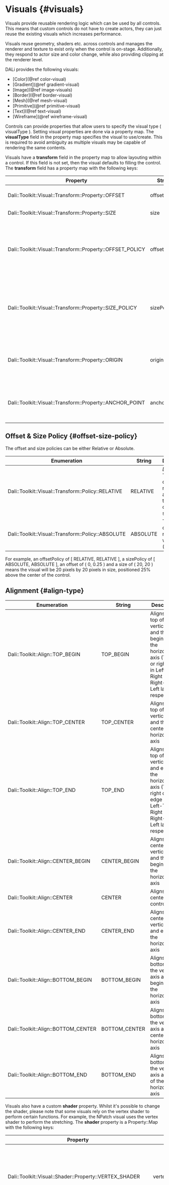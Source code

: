 <!--
/**-->

# Visuals {#visuals}

Visuals provide reusable rendering logic which can be used by all controls.
This means that custom controls do not have to create actors, they can just reuse the existing visuals which increases performance.
 
Visuals reuse geometry, shaders etc. across controls and manages the renderer and texture to exist only when the control is on-stage.
Additionally, they respond to actor size and color change, while also providing clipping at the renderer level.
 
DALi provides the following visuals:
 + [Color](@ref color-visual)
 + [Gradient](@ref gradient-visual)
 + [Image](@ref image-visuals)
 + [Border](@ref border-visual)
 + [Mesh](@ref mesh-visual)
 + [Primitive](@ref primitive-visual)
 + [Text](@ref text-visual)
 + [Wireframe](@ref wireframe-visual)
 
Controls can provide properties that allow users to specify the visual type ( visualType ).
Setting visual properties are done via a property map.
The **visualType** field in the property map specifies the visual to use/create.
This is required to avoid ambiguity as multiple visuals may be capable of rendering the same contents.

Visuals have a **transform** field in the property map to allow layouting within a control. If this field is not set, then the visual defaults to filling the control. The **transform** field has a property map with the following keys:

| Property                                                       | String       | Type              | Required | Description                                                                                 |
|----------------------------------------------------------------|--------------|:-----------------:|:--------:|---------------------------------------------------------------------------------------------|
| Dali::Toolkit::Visual::Transform::Property::OFFSET        | offset       | VECTOR2           | No       | The offset of the visual.                                                                   |
| Dali::Toolkit::Visual::Transform::Property::SIZE          | size         | VECTOR2           | No       | The size of the visual.                                                                     |
| Dali::Toolkit::Visual::Transform::Property::OFFSET_POLICY | offsetPolicy | VECTOR4           | No       | Whether the offset components are Relative or Absolute [More info](@ref offset-size-policy) |
| Dali::Toolkit::Visual::Transform::Property::SIZE_POLICY   | sizePolicy   | VECTOR4           | No       | Whether the size components are Relative or Absolute [More info](@ref offset-size-policy)   |
| Dali::Toolkit::Visual::Transform::Property::ORIGIN        | origin       | INTEGER or STRING | No       | The origin of the visual within the control's area. [More info](@ref align-type)            |
| Dali::Toolkit::Visual::Transform::Property::ANCHOR_POINT  | anchorPoint  | INTEGER or STRING | No       | The anchor point of the visual. [More info](@ref align-type)                                |
 

## Offset & Size Policy  {#offset-size-policy}

The offset and size policies can be either Relative or Absolute.

| Enumeration                                             | String   | Description                                                                   |
|---------------------------------------------------------|----------|-------------------------------------------------------------------------------|
| Dali::Toolkit::Visual::Transform::Policy::RELATIVE | RELATIVE | *Default*. The size or offset value represents a ratio of the control's size  |
| Dali::Toolkit::Visual::Transform::Policy::ABSOLUTE | ABSOLUTE | The size or offset value represents world units (pixels)                      |

For example, an offsetPolicy of [ RELATIVE, RELATIVE ], a sizePolicy of [ ABSOLUTE, ABSOLUTE ], an offset of ( 0, 0.25 ) and a size of ( 20, 20 ) means the visual will be 20 pixels by 20 pixels in size, positioned 25% above the center of the control.

## Alignment  {#align-type}
| Enumeration                                          | String  | Description                                                                                          |
|------------------------------------------------------|---------|------------------------------------------------------------------------------------------------------|
| Dali::Toolkit::Align::TOP_BEGIN | TOP_BEGIN | Aligns to the top of the vertical axis and the beginning of the horizontal axis (The left or right edge in Left-To-Right or Right-to-Left layouts, respectively) |
| Dali::Toolkit::Align::TOP_CENTER | TOP_CENTER | Aligns to the top of the vertical axis and the center of the horizontal axis |
| Dali::Toolkit::Align::TOP_END | TOP_END | Aligns to the top of the vertical axis and end of the horizontal axis (The right or left edge in Left-To-Right or Right-to-Left layouts, respectively) |
| Dali::Toolkit::Align::CENTER_BEGIN | CENTER_BEGIN | Aligns to the center of the vertical axis and the beginning of the horizontal axis|
| Dali::Toolkit::Align::CENTER | CENTER | Aligns to the center of the control |
| Dali::Toolkit::Align::CENTER_END | CENTER_END | Aligns to the center of the vertical axis and end of the horizontal axis |
| Dali::Toolkit::Align::BOTTOM_BEGIN | BOTTOM_BEGIN | Aligns to the bottom of the vertical axis and the beginning of the horizontal axis|
| Dali::Toolkit::Align::BOTTOM_CENTER | BOTTOM_CENTER | Aligns to the bottom of the vertical axis and the center of the horizontal axis
| Dali::Toolkit::Align::BOTTOM_END | BOTTOM_END | Aligns to the bottom of the vertical axis and end of the horizontal axis |
 
Visuals also have a custom **shader** property. Whilst it's possible to change the shader, please note that some visuals rely on the vertex shader to perform certain functions. For example, the NPatch visual uses the vertex shader to perform the stretching. The **shader** property is a Property::Map with the following keys:


| Property                                                  | String         | Type                       | Required | Description                                                                                |
|-----------------------------------------------------------|----------------|:--------------------------:|:--------:|--------------------------------------------------------------------------------------------|
| Dali::Toolkit::Visual::Shader::Property::VERTEX_SHADER    | vertexShader   | STRING or ARRAY of STRING  | No       | The vertex shader code. Can use an array of strings to split shader over multiple lines.   |
| Dali::Toolkit::Visual::Shader::Property::FRAGMENT_SHADER  | fragmentShader | STRING or ARRAY of STRING  | No       | The fragment shader code. Can use an array of strings to split shader over multiple lines. |
| Dali::Toolkit::Visual::Shader::Property::SUBDIVIDE_GRID_X | subdivideGridX | INTEGER                    | No       | How to subdivide the grid along the X-Axis. Defaults to 1.                                 |
| Dali::Toolkit::Visual::Shader::Property::SUBDIVIDE_GRID_Y | subdivideGridY | INTEGER                    | No       | How to subdivide the grid along the Y-Axis. Defaults to 1.                                 |
| Dali::Toolkit::Visual::Shader::Property::HINTS            | hints          | INTEGER or ARRAY of STRING | No       | Shader hints bitmask [More info](@ref shader-hints)                                        |

## Shader hints {#shader-hints}

This is a bitmask giving hints to the renderer about what the shader does, in order to help the rendering system optimise it's rendering.

The bitmask can have the following values:

| Value | Description |
|-------------------------------------------|----------------------------------------|
| Dali::Shader::Hint::NONE | No hints |
| Dali::Shader::Hint::OUTPUT_IS_TRANSPARENT | Might generate transparent alpha from opaque inputs |
| Dali::Shader::Hint::MODIFIES_GEOMETRY | Might change the position of vertices - this disables culling optimizations |


See also Dali::Shader::Hint::Value enumeration.

___________________________________________________________________________________________________

## Color Visual {#color-visual}

Renders a color to the visual's quad geometry.
 
![ ](../assets/img/visuals/color-visual.png)
![ ](visuals/color-visual.png)

### Properties Supported

**VisualType:** Dali::Toolkit::Visual::COLOR, "COLOR"

| Property                                        | String   | Type    | Required | Description               |
|-------------------------------------------------|----------|:-------:|:--------:|---------------------------|
| Dali::Toolkit::ColorVisual::Property::MIX_COLOR | mixColor | VECTOR4 | Yes      | The color required. |

### Usage

~~~{.cpp}
// C++
Dali::Toolkit::Control control = Dali::Toolkit::Control::New();

Dali::Property::Map map;
map[ Visual::Property::TYPE ] = Dali::Toolkit::Visual::COLOR;
map[ ColorVisual::Property::MIX_COLOR ] = Color::RED;

control.SetProperty( Control::Property::BACKGROUND, map );
~~~

~~~{.js}
// JavaScript
var control = new dali.Control( "Control" );

control.background =
{
  visualType : "COLOR",
  mixColor : dali.COLOR_RED
};
~~~
___________________________________________________________________________________________________

## Gradient Visual {#gradient-visual}

Renders a smooth transition of colors to the visual's quad geometry.
 
Both Linear and Radial gradients are supported.

| Linear | Radial |
|--------|--------|
| ![ ](../assets/img/visuals/linear-gradient-visual.png) ![ ](visuals/linear-gradient-visual.png) | ![ ](../assets/img/visuals/radial-gradient-visual.png) ![ ](visuals/radial-gradient-visual.png) |

### Properties Supported

**VisualType:** Dali::Toolkit::Visual::GRADIENT, "GRADIENT"

| Property                                                | String        | Type              | Required   | Description                                                                                                      |
|---------------------------------------------------------|---------------|:-----------------:|:----------:|------------------------------------------------------------------------------------------------------------------|
| Dali::Toolkit::GradientVisual::Property::START_POSITION | startPosition | VECTOR2           | For Linear | The start position of the linear gradient.                                                                       |
| Dali::Toolkit::GradientVisual::Property::END_POSITION   | endPosition   | VECTOR2           | For Linear | The end position of the linear gradient.                                                                         |
| Dali::Toolkit::GradientVisual::Property::CENTER         | center        | VECTOR2           | For Radial | The center point of the gradient.                                                                                |
| Dali::Toolkit::GradientVisual::Property::RADIUS         | radius        | FLOAT             | For Radial | The size of the radius.                                                                                          |
| Dali::Toolkit::GradientVisual::Property::STOP_OFFSET    | stopOffset    | ARRAY of FLOAT    | No         | All the stop offsets. If not supplied default is 0.0 and 1.0.                                                    |
| Dali::Toolkit::GradientVisual::Property::STOP_COLOR     | stopColor     | ARRAY of VECTOR4  | Yes        | The color at those stop offsets. At least 2 required to show a gradient.                                         |
| Dali::Toolkit::GradientVisual::Property::UNITS          | units         | INTEGER or STRING | No         | Defines the coordinate system. [More info](@ref gradient-visual-units)                                           |
| Dali::Toolkit::GradientVisual::Property::SPREAD_METHOD  | spreadMethod  | INTEGER or STRING | No         | Indicates what happens if gradient starts or ends inside bounds. [More info](@ref gradient-visual-spread-method) |

If the *stopOffset* and *stopColor* arrays do not have the same number of elements, then the minimum of the two is used as the stop points.

### Units {#gradient-visual-units}

Defines the coordinate system for the attributes:
 + Start (x1, y1) and End (x2 and y2) points of a line if using a linear gradient.
 + Center point (cx, cy) and radius (r) of a circle if using a radial gradient.
 
| Enumeration                                               | String              | Description                                                                                                                                    |
|-----------------------------------------------------------|---------------------|------------------------------------------------------------------------------------------------------------------------------------------------|
| Dali::Toolkit::GradientVisual::Units::OBJECT_BOUNDING_BOX | OBJECT_BOUNDING_BOX | *Default*. Uses the normals for the start, end & center points, i.e. top-left is (-0.5, -0.5) and bottom-right is (0.5, 0.5).                  |
| Dali::Toolkit::GradientVisual::Units::USER_SPACE          | USER_SPACE          | Uses the user coordinates for the start, end & center points, i.e. in a 200 by 200 control, top-left is (0, 0) and bottom-right is (200, 200). |

### Spread Method {#gradient-visual-spread-method}

Indicates what happens if the gradient starts or ends inside the bounds of the target rectangle.

| Enumeration                                          | String  | Description                                                                                          |
|------------------------------------------------------|---------|------------------------------------------------------------------------------------------------------|
| Dali::Toolkit::GradientVisual::SpreadMethod::PAD     | PAD     | *Default*. Uses the terminal colors of the gradient to fill the remainder of the quad geometry.               |
| Dali::Toolkit::GradientVisual::SpreadMethod::REFLECT | REFLECT | Reflect the gradient pattern start-to-end, end-to-start, start-to-end etc. until the quad geometry is filled. |
| Dali::Toolkit::GradientVisual::SpreadMethod::REPEAT  | REPEAT  | Repeat the gradient pattern start-to-end, start-to-end, start-to-end etc. until the quad geometry is filled.  |

### Usage

**Linear:**
~~~{.cpp}
// C++
Dali::Toolkit::Control control = Dali::Toolkit::Control::New();

Dali::Property::Map map;
map[ Visual::Property::TYPE ] = Dali::Toolkit::Visual::GRADIENT;
map[ GradientVisual::Property::START_POSITION ] = Vector2( 0.5f, 0.5f );
map[ GradientVisual::Property::END_POSITION ] = Vector2( -0.5f, -0.5f );

Dali::Property::Array stopOffsets;
stopOffsets.PushBack( 0.0f );
stopOffsets.PushBack( 0.3f );
stopOffsets.PushBack( 0.6f );
stopOffsets.PushBack( 0.8f );
stopOffsets.PushBack( 1.f );
map[ GradientVisual::Property::STOP_OFFSET ] = stopOffsets;

Dali::Property::Array stopColors;
stopColors.PushBack( Vector4( 129.f, 198.f, 193.f, 255.f )/255.f );
stopColors.PushBack( Vector4( 196.f, 198.f, 71.f, 122.f )/255.f );
stopColors.PushBack( Vector4( 214.f, 37.f, 139.f, 191.f )/255.f );
stopColors.PushBack( Vector4( 129.f, 198.f, 193.f, 150.f )/255.f );
stopColors.PushBack( Color::YELLOW );
map[ GradientVisual::Property::STOP_COLOR ] = stopColors;

control.SetProperty( Control::Property::BACKGROUND, map );
~~~

~~~{.js}
// JavaScript
var control = new dali.Control( "Control" );

control.background =
{
  visualType : "GRADIENT",
  startPosition : [ 0.5, 0.5 ],
  endPosition : [ -0.5, -0.5 ],
  stopOffset : [ 0.0, 0.3, 0.6, 0.8, 1.0 ],
  stopColor : [
    [ 129 / 255, 198 / 255, 193 / 255, 255 / 255 ],
    [ 196 / 255, 198 / 255,  71 / 255, 122 / 255 ],
    [ 214 / 255,  37 / 255, 139 / 255, 191 / 255 ],
    [ 129 / 255, 198 / 255, 193 / 255, 150 / 255 ],
    dali.COLOR_YELLOW
  ]
};
~~~

**Radial:**
~~~{.cpp}
// C++
Dali::Toolkit::Control control = Dali::Toolkit::Control::New();

Dali::Property::Map map;
map[ Visual::Property::TYPE ] = Dali::Toolkit::Visual::GRADIENT;
map[ GradientVisual::Property::CENTER ] = Vector2( 0.5f, 0.5f );
map[ GradientVisual::Property::RADIUS ] = 1.414f;

Dali::Property::Array stopOffsets;
stopOffsets.PushBack( 0.0f );
stopOffsets.PushBack( 0.3f );
stopOffsets.PushBack( 0.6f );
stopOffsets.PushBack( 0.8f );
stopOffsets.PushBack( 1.f );
map[ GradientVisual::Property::STOP_OFFSET ] = stopOffsets;

Dali::Property::Array stopColors;
stopColors.PushBack( Vector4( 129.f, 198.f, 193.f, 255.f )/255.f );
stopColors.PushBack( Vector4( 196.f, 198.f, 71.f, 122.f )/255.f );
stopColors.PushBack( Vector4( 214.f, 37.f, 139.f, 191.f )/255.f );
stopColors.PushBack( Vector4( 129.f, 198.f, 193.f, 150.f )/255.f );
stopColors.PushBack( Color::YELLOW );
map[ GradientVisual::Property::STOP_COLOR ] = stopColors;

control.SetProperty( Control::Property::BACKGROUND, map );
~~~

~~~{.js}
// JavaScript
var control = new dali.Control( "Control" );

control.background =
{
  visualType : "GRADIENT",
  center : [ 0.5, 0.5 ],
  radius : 1.414,
  stopOffset : [ 0.0, 0.3, 0.6, 0.8, 1.0 ],
  stopColor : [
    [ 129 / 255, 198 / 255, 193 / 255, 255 / 255 ],
    [ 196 / 255, 198 / 255,  71 / 255, 122 / 255 ],
    [ 214 / 255,  37 / 255, 139 / 255, 191 / 255 ],
    [ 129 / 255, 198 / 255, 193 / 255, 150 / 255 ],
    dali.COLOR_YELLOW
  ]
};
~~~
___________________________________________________________________________________________________

## Image Visual {#image-visuals}

Renders an image into the visual's geometry.
 
Depending on the extension of the image, a different visual is provided to render the image onto the screen.
 
 + [Normal (Quad)](@ref image-visual)
 + [N-Patch](@ref n-patch-visual)
 + [SVG](@ref svg-visual)
 + [Animated Image]( @ref animated-image-visual )
 
___________________________
 
### Normal {#image-visual}
 
Renders a raster image ( jpg, png etc.) into the visual's quad geometry.
 
![ ](../assets/img/visuals/image-visual.png)
![ ](visuals/image-visual.png)

#### Properties Supported

**VisualType:** Dali::Toolkit::Visual::IMAGE, "IMAGE"

| Property                                             | String        | Type              | Required | Description                                                                                                              |
|------------------------------------------------------|---------------|:-----------------:|:--------:|--------------------------------------------------------------------------------------------------------------------------|
| Dali::Toolkit::ImageVisual::Property::URL            | url           | STRING            | Yes      | The URL of the image.                                                                                                    |
| Dali::Toolkit::ImageVisual::Property::FITTING_MODE   | fittingMode   | INTEGER or STRING | No       | Fitting options, used when resizing images to fit desired dimensions. [More info](@ref resourceimagescaling-fittingmode) |
| Dali::Toolkit::ImageVisual::Property::SAMPLING_MODE  | samplingMode  | INTEGER or STRING | No       | Filtering options, used when resizing images to sample original pixels. [More info](@ref resourceimagescaling-scaling)   |
| Dali::Toolkit::ImageVisual::Property::DESIRED_WIDTH  | desiredWidth  | INT               | No       | The desired image width. Will use actual image width if not specified.                                                   |
| Dali::Toolkit::ImageVisual::Property::DESIRED_HEIGHT | desiredHeight | INT               | No       | The desired image height. Will use actual image height if not specified.                                                 |
| Dali::Toolkit::ImageVisual::Property::PIXEL_AREA     | pixelArea     | VECTOR4           | No       | The image area to be displayed, default value is [0.0, 0.0, 1.0, 1.0]                                                    |
| Dali::Toolkit::ImageVisual::Property::WRAP_MODE_U    | wrapModeU     | INTEGER or STRING | No       | Wrap mode for u coordinate, valid values are CLAMP_TO_EDGE(default), REPEAT, MIRRORED_REPEAT                               |
| Dali::Toolkit::ImageVisual::Property::WRAP_MODE_V    | wrapModeV     | INTEGER or STRING | No       | Wrap mode for v coordinate, valid values are CLAMP_TO_EDGE(default), REPEAT, MIRRORED_REPEAT                               |

#### Usage

~~~{.cpp}
// C++
Dali::Toolkit::Control control = Dali::Toolkit::Control::New();

Dali::Property::Map map;
map[ Visual::Property::TYPE ] = Dali::Toolkit::Visual::IMAGE;
map[ ImageVisual::Property::URL ] = "path-to-image.jpg";

control.SetProperty( Control::Property::BACKGROUND, map );
~~~

~~~{.js}
// JavaScript
var control = new dali.Control( "Control" );

control.background =
{
  visualType : "IMAGE",
  url : "path-to-image.jpg"
};
~~~
___________________________________________________________________________________________________

### N-Patch {#n-patch-visual}

Renders an n-patch or a 9-patch image. Uses non-quad geometry. Both geometry and texture are cached to reduce memory consumption if the same n-patch image is used elsewhere.
 
![ ](../assets/img/visuals/n-patch-visual.png)
![ ](visuals/n-patch-visual.png)

#### Properties Supported

**VisualType:** Dali::Toolkit::Visual::IMAGE, "IMAGE"

| Property                                          | String        | Type    | Required | Description                      |
|---------------------------------------------------|---------------|:-------:|:--------:|----------------------------------|
| Dali::Toolkit::ImageVisual::Property::URL         | url           | STRING  | Yes      | The URL of the n-patch image.    |
| Dali::Toolkit::ImageVisual::Property::BORDER_ONLY | borderOnly    | BOOLEAN | No       | If true, only draws the borders. |

#### Usage

~~~{.cpp}
// C++
Dali::Toolkit::Control control = Dali::Toolkit::Control::New();

Dali::Property::Map map;

map[ Visual::Property::TYPE ] = Dali::Toolkit::Visual::IMAGE;
map[ Dali::Toolkit::ImageVisual::Property::URL ] = "path-to-image.9.png";

control.SetProperty( Control::Property::BACKGROUND, map );
~~~

~~~{.js}
// JavaScript
var control = new dali.Control( "Control" );

control.background =
{
  visualType : "IMAGE",
  url : "path-to-image.9.png"
};
~~~

___________________________________________________________________________________________________

### SVG {#svg-visual}

Renders a svg image into the visual's quad geometry.
 
#### Features: SVG Tiny 1.2 specification

**supported:**
 
  * basic shapes
  * paths
  * solid color fill
  * gradient color fill
  * solid color stroke
 
**not supported:**
 
  * gradient color stroke
  * dash array stroke
  * view box
  * text
  * clip path

<div style="width:300px">
 
![ ](../assets/img/visuals/svg-visual.svg)
 
</div>
 
<div style="width:300px">
 
![ ](visuals/svg-visual.svg)
 
</div>

 
#### Properties Supported

**VisualType:** Dali::Toolkit::Visual::IMAGE, "IMAGE"

| Property                                  | String | Type    | Required | Description                      |
|-------------------------------------------|--------|:-------:|:--------:|----------------------------------|
| Dali::Toolkit::ImageVisual::Property::URL | url    | STRING  | Yes      | The URL of the SVG image.    |

#### Usage

~~~{.cpp}
// C++
Dali::Toolkit::Control control = Dali::Toolkit::Control::New();

Dali::Property::Map map;

map[ Visual::Property::TYPE ] = Dali::Toolkit::Visual::IMAGE;
map[ Dali::Toolkit::ImageVisual::Property::URL ] = "path-to-image.svg";

control.SetSize( 200.f, 200.f );
control.SetProperty( Control::Property::BACKGROUND, map );
~~~

~~~{.js}
// JavaScript
var control = new dali.Control( "Control" );

control.background =
{
  visualType : "IMAGE",
  url : "path-to-image.svg"
};
~~~

___________________________________________________________________________________________________

## Animated Image Visual {#animated-image-visual}

Renders an animated image into the visual's quad geometry. Currently, only the GIF format is supported.

![ ](../assets/img/visuals/animated-image-visual.gif)
![ ](animated-image-visual.gif)

#### Properties Supported

**VisualType:** Dali::Toolkit::Visual::IMAGE, "IMAGE"

| Property                                          | String     | Type              | Required | Description                                                                                  |
|---------------------------------------------------|------------|:-----------------:|:--------:|----------------------------------------------------------------------------------------------|
| Dali::Toolkit::ImageVisual::Property::URL         | url        | STRING            | Yes      | The URL of the animated image.                                                               |
| Dali::Toolkit::ImageVisual::Property::PIXEL_AREA  | pixelArea  | VECTOR4           | No       | The image area to be displayed, default value is [0.0, 0.0, 1.0, 1.0]                        |
| Dali::Toolkit::ImageVisual::Property::WRAP_MODE_U | wrapModeU  | INTEGER or STRING | No       | Wrap mode for u coordinate, valid values are CLAMP_TO_EDGE(default), REPEAT, MIRRORED_REPEAT |
| Dali::Toolkit::ImageVisual::Property::WRAP_MODE_V | wrapModeV  | INTEGER or STRING | No       | Wrap mode for v coordinate, valid values are CLAMP_TO_EDGE(default), REPEAT, MIRRORED_REPEAT |

#### Usage

~~~{.cpp}
// C++
Dali::Toolkit::Control control = Dali::Toolkit::Control::New();

control.SetProperty( Control::Property::BACKGROUND,
                     Property::Map().Add( Visual::Property::TYPE, Dali::Toolkit::Visual::IMAGE )
                                    .Add( Dali::Toolkit::ImageVisual::Property::URL, "path-to-image.gif" ) );
~~~

~~~{.js}
// JavaScript
var control = new dali.Control( "Control" );

control.background =
{
  visualType : "IMAGE",
  url : "path-to-image.gif"
};
~~~
___________________________________________________________________________________________________

## Border Visual {#border-visual}

Renders a color as an internal border to the visual's geometry.
 
![ ](../assets/img/visuals/border-visual.png)
![ ](visuals/border-visual.png)

### Properties Supported

**VisualType:** Dali::Toolkit::Visual::BORDER, "BORDER"

| Property                                             | String        | Type    | Required | Description                                      |
|------------------------------------------------------|---------------|:-------:|:--------:|--------------------------------------------------|
| Dali::Toolkit::BorderVisual::Property::COLOR         | borderColor   | VECTOR4 | Yes      | The color of the border.                         |
| Dali::Toolkit::BorderVisual::Property::SIZE          | borderSize    | FLOAT   | Yes      | The width of the border (in pixels).             |
| Dali::Toolkit::BorderVisual::Property::ANTI_ALIASING | antiAliasing  | BOOLEAN | No       | Whether anti-aliasing of the border is required. |

### Usage

~~~{.cpp}
// C++
Dali::Toolkit::Control control = Dali::Toolkit::Control::New();

Dali::Property::Map map;

map[ Visual::Property::TYPE ] = Dali::Toolkit::Visual::BORDER;
map[ BorderVisual::Property::COLOR ] = Color::BLUE;
map[ BorderVisual::Property::SIZE ] = 5.0f;

control.SetProperty( Control::Property::BACKGROUND, map );
~~~

~~~{.js}
// JavaScript
var control = new dali.Control( "Control" );

control.background =
{
  visualType : "BORDER",
  borderColor : dali.COLOR_BLUE,
  borderSize = 5
};
~~~

___________________________________________________________________________________________________

## Mesh Visual {#mesh-visual}

Renders a mesh using a .obj file, optionally with textures provided by a mtl file. Scaled to fit the control.
 
![ ](../assets/img/visuals/mesh-visual.png)
![ ](visuals/mesh-visual.png)
 
### Properties Supported
 
**VisualType:** Dali::Toolkit::Visual::MESH, "MESH"

| Property                                              | String         | Type               | Required          | Description                                                                                      |
|-------------------------------------------------------|----------------|:------------------:|:-----------------:|--------------------------------------------------------------------------------------------------|
| Dali::Toolkit::MeshVisual::Property::OBJECT_URL       | objectUrl      | STRING             | Yes               | The location of the ".obj" file.                                                                 |
| Dali::Toolkit::MeshVisual::Property::MATERIAL_URL     | materialUrl    | STRING             | No                | The location of the ".mtl" file. Leave blank for a textureless object.                           |
| Dali::Toolkit::MeshVisual::Property::TEXTURES_PATH    | texturesPath   | STRING             | If using material | Path to the directory the textures (including gloss and normal) are stored in.                   |
| Dali::Toolkit::MeshVisual::Property::SHADING_MODE     | shadingMode    | INTEGER or STRING  | No                | Sets the type of shading mode that the mesh will use. [More info](@ref mesh-visual-shading-mode) |
| Dali::Toolkit::MeshVisual::Property::USE_MIPMAPPING   | useMipmapping  | BOOLEAN            | No                | Flag for whether to use mipmaps for textures or not. Default true.                               |
| Dali::Toolkit::MeshVisual::Property::USE_SOFT_NORMALS | useSoftNormals | BOOLEAN            | No                | Flag for whether to average normals at each point to smooth textures or not. Default true.       |
| Dali::Toolkit::MeshVisual::Property::LIGHT_POSITION   | lightPosition  | VECTOR3            | No                | The position, in stage space, of the point light that applies lighting to the model.             |
 
### Shading Mode {#mesh-visual-shading-mode}

When specifying the shading mode, if anything the mode requires is missing, a simpler mode that can be handled with what has been supplied will be used instead.
 
**Possible values:**
 
| Enumeration                                                                     | String                                   | Description                                                                                                             |
|---------------------------------------------------------------------------------|------------------------------------------|-------------------------------------------------------------------------------------------------------------------------|
| Dali::Toolkit::MeshVisual::ShaderType::TEXTURELESS_WITH_DIFFUSE_LIGHTING        | TEXTURELESS_WITH_DIFFUSE_LIGHTING        | *Simplest*. One color that is lit by ambient and diffuse lighting.                                                      |
| Dali::Toolkit::MeshVisual::ShaderType::TEXTURED_WITH_SPECULAR_LIGHTING          | TEXTURED_WITH_SPECULAR_LIGHTING          | Uses only the visual image textures provided with specular lighting in addition to ambient and diffuse lighting.        |
| Dali::Toolkit::MeshVisual::ShaderType::TEXTURED_WITH_DETAILED_SPECULAR_LIGHTING | TEXTURED_WITH_DETAILED_SPECULAR_LIGHTING | Uses all textures provided including a gloss, normal and texture map along with specular, ambient and diffuse lighting. |

### Usage

~~~{.cpp}
// C++
Dali::Stage stage = Dali::Stage::GetCurrent();
Dali::Toolkit::Control control = Dali::Toolkit::Control::New();

Dali::Property::Map map;

map[ Visual::Property::TYPE  ] = Dali::Toolkit::Visual::MESH;
map[ MeshVisual::Property::OBJECT_URL ] = "home/models/Dino.obj";
map[ MeshVisual::Property::MATERIAL_URL ] = "home/models/Dino.mtl";
map[ MeshVisual::Property::TEXTURES_PATH ] = "home/images/";

control.SetProperty( Control::Property::BACKGROUND, map );
~~~

___________________________________________________________________________________________________

## Primitive Visual {#primitive-visual}

Renders a simple 3D shape, such as a cube or sphere. Scaled to fit the control.

The shapes are generated with clockwise winding and back-face culling on by default.

![ ](../assets/img/visuals/cube.png)
![ ](visuals/cube.png)
 
### Properties Supported

**VisualType:** Dali::Toolkit::Visual::PRIMITIVE, "PRIMITIVE"

| Property                                                      | String            | Type               | Description                                                                                                     | Default Value                                           | Range                          |
|---------------------------------------------------------------|-------------------|:------------------:|-----------------------------------------------------------------------------------------------------------------|:-------------------------------------------------------:|:------------------------------:|
| Dali::Toolkit::PrimitiveVisual::Property::SHAPE               | shape             | INTEGER or STRING  | The specific shape to render. [More info](@ref shape-details)                                                   | Dali::Toolkit::PrimitiveVisual::Shape::SPHERE, "SPHERE" | [See list](@ref shape-details) |
| Dali::Toolkit::PrimitiveVisual::Property::MIX_COLOR           | mixColor          | VECTOR4            | The color of the shape.                                                                                         | (0.5, 0.5, 0.5, 1.0)                                    | 0.0 - 1.0 for each             |
| Dali::Toolkit::PrimitiveVisual::Property::SLICES              | slices            | INTEGER            | The number of slices as you go around the shape. [More info](@ref slices-details)                               | 128                                                     | 1 - 255                        |
| Dali::Toolkit::PrimitiveVisual::Property::STACKS              | stacks            | INTEGER            | The number of stacks as you go down the shape. [More info](@ref stacks-details)                                 | 128                                                     | 1 - 255                        |
| Dali::Toolkit::PrimitiveVisual::Property::SCALE_TOP_RADIUS    | scaleTopRadius    | FLOAT              | The scale of the radius of the top circle of a conical frustrum.                                                | 1.0                                                     | ≥ 0.0                          |
| Dali::Toolkit::PrimitiveVisual::Property::SCALE_BOTTOM_RADIUS | scaleBottomRadius | FLOAT              | The scale of the radius of the bottom circle of a conical frustrum.                                             | 1.5                                                     | ≥ 0.0                          |
| Dali::Toolkit::PrimitiveVisual::Property::SCALE_HEIGHT        | scaleHeight       | FLOAT              | The scale of the height of a conic.                                                                             | 3.0                                                     | > 0.0                          |
| Dali::Toolkit::PrimitiveVisual::Property::SCALE_RADIUS        | scaleRadius       | FLOAT              | The scale of the radius of a cylinder.                                                                          | 1.0                                                     | > 0.0                          |
| Dali::Toolkit::PrimitiveVisual::Property::SCALE_DIMENSIONS    | scaleDimensions   | VECTOR3            | The dimensions of a cuboid. Scales in the same fashion as a 9-patch image.                                      | Vector3::ONE                                            | > 0.0 for each                 |
| Dali::Toolkit::PrimitiveVisual::Property::BEVEL_PERCENTAGE    | bevelPercentage   | FLOAT              | Determines how bevelled the cuboid should be, based off the smallest dimension. [More info](@ref bevel-details) | 0.0 (no bevel)                                          | 0.0 - 1.0                      |
| Dali::Toolkit::PrimitiveVisual::Property::BEVEL_SMOOTHNESS    | bevelSmoothness   | FLOAT              | Defines how smooth the bevelled edges should be.                                                                | 0.0 (sharp edges)                                       | 0.0 - 1.0                      |
| Dali::Toolkit::PrimitiveVisual::Property::LIGHT_POSITION      | lightPosition     | VECTOR3            | The position, in stage space, of the point light that applies lighting to the model.                            | (Offset outwards from the center of the screen.)        | Unlimited                      |

### Shapes {#shape-details}

There are six shapes that can be chosen, some of which are simplified specialisations of another.

| Enumeration                                             | String           | Description                                                                       | Parameters                                                    |
|---------------------------------------------------------|------------------|-----------------------------------------------------------------------------------|---------------------------------------------------------------|
| Dali::Toolkit::PrimitiveVisual::Shape::SPHERE           | SPHERE           | *Default*.                                                                        | color, slices, stacks                                         |
| Dali::Toolkit::PrimitiveVisual::Shape::CONICAL_FRUSTRUM | CONICAL_FRUSTRUM | The area bound between two circles, i.e. a cone with the tip removed.             | color, scaleTopRadius, scaleBottomRadius, scaleHeight, slices |
| Dali::Toolkit::PrimitiveVisual::Shape::CONE             | CONE             | Equivalent to a conical frustrum with top radius of zero.                         | color, scaleBottomRadius, scaleHeight, slices                 |
| Dali::Toolkit::PrimitiveVisual::Shape::CYLINDER         | CYLINDER         | Equivalent to a conical frustrum with equal radii for the top and bottom circles. | color, scaleRadius, scaleHeight, slices                       |
| Dali::Toolkit::PrimitiveVisual::Shape::CUBE             | CUBE             | Equivalent to a bevelled cube with a bevel percentage of zero.                    | color, scaleDimensions                                        |
| Dali::Toolkit::PrimitiveVisual::Shape::OCTAHEDRON       | OCTAHEDRON       | Equivalent to a bevelled cube with a bevel percentage of one.                     | color, scaleDimensions                                        |
| Dali::Toolkit::PrimitiveVisual::Shape::BEVELLED_CUBE    | BEVELLED_CUBE    | A cube/cuboid with all edges flattened to some degree.                            | color, scaleDimensions, bevelPercentage, bevelSmoothness      |

#### Examples below:

**sphere:**
 
![ ](../assets/img/visuals/sphere.png)
![ ](visuals/sphere.png)
 
**conics:**
 
| Frustrum | Cone | Cylinder |
|----------|------|----------|
| ![ ](../assets/img/visuals/conical-frustrum.png) ![ ](visuals/conical-frustrum.png) | ![ ](../assets/img/visuals/cone.png) ![ ](visuals/cone.png) | ![ ](../assets/img/visuals/cylinder.png) ![ ](visuals/cylinder.png) |
 
### Bevel {#bevel-details}
 
Bevel percentage ranges from 0.0 to 1.0. It affects the ratio of the outer face widths to the width of the overall cube, as shown:
 
| 0.0 ( cube) | 0.3 | 0.7 | 1.0 (octahedron) |
|-------------|-----|-----|------------------|
| ![ ](../assets/img/visuals/cube.png) ![ ](visuals/cube.png) | ![ ](../assets/img/visuals/bevelled-cube-low.png) ![ ](visuals/bevelled-cube-low.png) | ![ ](../assets/img/visuals/bevelled-cube-high.png) ![ ](visuals/bevelled-cube-high.png) | ![ ](../assets/img/visuals/octahedron.png) ![ ](visuals/octahedron.png) |
 
### Slices {#slices-details}
 
For spheres and conical frustrums, 'slices' determines how many divisions there are as you go around the object.
 
![ ](../assets/img/visuals/slices.png)
![ ](visuals/slices.png)
 
### Stacks {#stacks-details}
 
For spheres, 'stacks' determines how many layers there are as you go down the object.
 
![ ](../assets/img/visuals/stacks.png)
![ ](visuals/stacks.png)
 
### Usage
 
**sphere**
 
~~~{.cpp}
// C++
Dali::Toolkit::Control control = Dali::Toolkit::Control::New();

Dali::Property::Map map;

map[ Visual::Property::TYPE ] = Dali::Toolkit::Visual::PRIMITIVE;
map[ PrimitiveVisual::Property::SHAPE ] = PrimitiveVisual::Shape::SPHERE;
map[ PrimitiveVisual::Property::MIX_COLOR ] = Vector4( 1.0, 0.5, 0.0, 1.0 );

control.SetProperty( Control::Property::BACKGROUND, map );
~~~

**conical frustrum**

~~~{.cpp}
// C++
Dali::Toolkit::Control control = Dali::Toolkit::Control::New();

Dali::Property::Map map;

map[ Visual::Property::TYPE ] = Dali::Toolkit::Visual::PRIMITIVE;
map[ PrimitiveVisual::Property::SHAPE ] = PrimitiveVisual::Shape::CONICAL_FRUSTRUM;
map[ PrimitiveVisual::Property::MIX_COLOR ] = Vector4( 1.0, 0.5, 0.0, 1.0 );
map[ PrimitiveVisual::Property::SCALE_TOP_RADIUS ] = 1.0f;
map[ PrimitiveVisual::Property::SCALE_BOTTOM_RADIUS ] = 1.5f;
map[ PrimitiveVisual::Property::SCALE_HEIGHT ] = 3.0f;

control.SetProperty( Control::Property::BACKGROUND, map );
~~~

**bevelled cube**

~~~{.cpp}
// C++
Dali::Toolkit::Control control = Dali::Toolkit::Control::New();

Dali::Property::Map map;

map[ Visual::Property::TYPE ] = Dali::Toolkit::Visual::PRIMITIVE;
map[ PrimitiveVisual::Property::SHAPE ] = PrimitiveVisual::Shape::BEVELLED_CUBE;
map[ PrimitiveVisual::Property::MIX_COLOR ] = Vector4( 1.0, 0.5, 0.0, 1.0 );
map[ PrimitiveVisual::Property::BEVEL_PERCENTAGE ] = 0.4f;

control.SetProperty( Control::Property::BACKGROUND, map );
~~~
___________________________________________________________________________________________________

## Text Visual {#text-visual}

Renders text within a control.

![ ](../assets/img/visuals/HelloWorld.png)
![ ](visuals/HelloWorld.png)

### Properties

**VisualType:** Dali::Toolkit::Visual::TEXT, "TEXT"

| Property                                                    | String              | Type          | Required | Description                                                                   | Default                |
|-------------------------------------------------------------|---------------------|:-------------:|:--------:|-------------------------------------------------------------------------------|------------------------|
| Dali::Toolkit::TextVisual::Property::TEXT                   | text                | STRING        | Yes      | The text to display in UTF-8 format                                           |                        |
| Dali::Toolkit::TextVisual::Property::FONT_FAMILY            | fontFamily          | STRING        | No       | The requested font family to use                                              |                        |
| Dali::Toolkit::TextVisual::Property::FONT_STYLE             | fontStyle           | MAP           | No       | The requested font style to use                                               |                        |
| Dali::Toolkit::TextVisual::Property::POINT_SIZE             | pointSize           | FLOAT         | Yes      | The size of font in points                                                    |                        |
| Dali::Toolkit::TextVisual::Property::MULTI_LINE             | multiLine           | BOOLEAN       | No       | The single-line or multi-line layout option                                   | false                  |
| Dali::Toolkit::TextVisual::Property::HORIZONTAL_ALIGNMENT   | horizontalAlignment | STRING        | No       | The line horizontal alignment: "BEGIN", "CENTER", "END"                       | "BEGIN"                |
| Dali::Toolkit::TextVisual::Property::VERTICAL_ALIGNMENT     | verticalAlignment   | STRING        | No       | The line vertical alignment: "TOP",   "CENTER", "BOTTOM"                      | "TOP"                  |
| Dali::Toolkit::TextVisual::Property::TEXT_COLOR             | textColor           | VECTOR4       | No       | The color of the text                                                         | Color::BLACK           |
| Dali::Toolkit::TextVisual::Property::ENABLE_MARKUP         | enableMarkup           | BOOL       | No       | If mark up should be enabled |                                                        |

### Usage

~~~{.cpp}
    // C++
    Dali::Stage stage = Dali::Stage::GetCurrent();
    stage.SetBackgroundColor( Dali::Color::WHITE );

    Dali::Toolkit::Control control = Dali::Toolkit::Control::New();
    control.SetParentOrigin( ParentOrigin::CENTER );

    Dali::Property::Map map;
    map[ Dali::Toolkit::Visual::Property::TYPE ] = Dali::Toolkit::Visual::TEXT;
    map[ Dali::Toolkit::TextVisual::Property::TEXT ] = "Hello world";
    map[ Dali::Toolkit::TextVisual::Property::TEXT_COLOR ] = Dali::Color::BLACK;
    map[ Dali::Toolkit::TextVisual::Property::FONT_FAMILY ] = "Sans";
    map[ Dali::Toolkit::TextVisual::Property::POINT_SIZE ] = 30.f;
    map[ Dali::Toolkit::TextVisual::Property::HORIZONTAL_ALIGNMENT ] = "CENTER";
    map[ Dali::Toolkit::TextVisual::Property::VERTICAL_ALIGNMENT ] = "CENTER";

    control.SetProperty( Dali::Toolkit::Control::Property::BACKGROUND, map );

    stage.Add( control );
~~~

## Wireframe Visual {#wireframe-visual}

Renders a wireframe around a quad geometry.
Is mainly used for debugging and is the visual that replaces all other visuals when [Visual Debug Rendering](@ref debugrendering) is turned on.
 
![ ](../assets/img/visuals/wireframe-visual.png)
![ ](visuals/wireframe-visual.png)

### Properties

**VisualType:** Dali::Toolkit::Visual::WIREFRAME, "WIREFRAME"

### Usage

~~~{.cpp}
// C++
Dali::Toolkit::Control control = Dali::Toolkit::Control::New();

Dali::Property::Map map;
map[ Visual::Property::TYPE ] = Dali::Toolkit::Visual::WIREFRAME;

control.SetProperty( Control::Property::BACKGROUND, map );
~~~

~~~{.js}
// JavaScript
var control = new dali.Control( "Control" );

control.background =
{
  visualType : "WIREFRAME"
};
~~~


@class _Guide_Control_Visuals

*/
